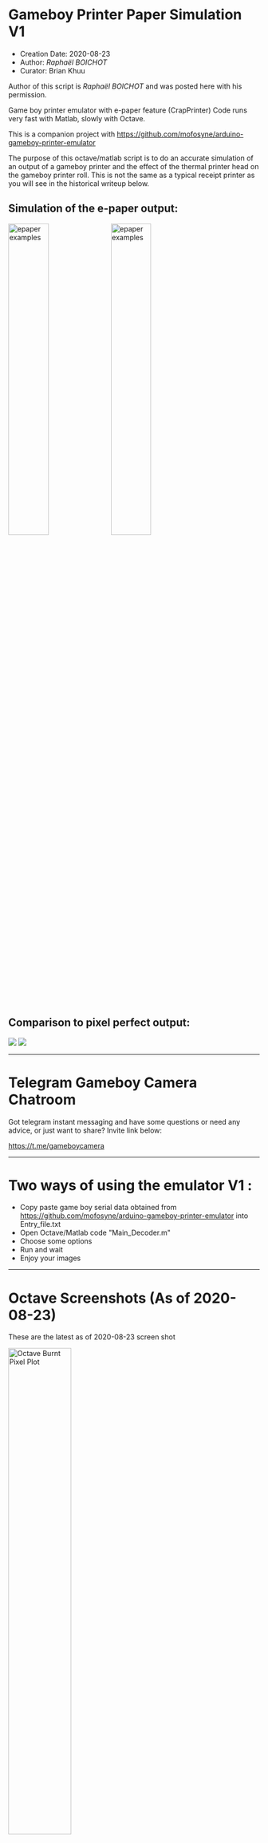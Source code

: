 # Gameboy Printer Paper Simulation V1

* Creation Date: 2020-08-23
* Author: *Raphaël BOICHOT*
* Curator: Brian Khuu

Author of this script is *Raphaël BOICHOT* and was posted here with his permission.

Game boy printer emulator with e-paper feature (CrapPrinter)
Code runs very fast with Matlab, slowly with Octave.

This is a companion project with https://github.com/mofosyne/arduino-gameboy-printer-emulator

The purpose of this octave/matlab script is to do an accurate simulation of an
 output of a gameboy printer and the effect of the thermal printer head on the
 gameboy printer roll. This is not the same as a typical receipt printer as you
 will see in the historical writeup below.

## Simulation of the e-paper output:

<img src="./images/2020-08-23/Game_Boy_Printer_e-paper_1.png" width="40%" height="40%" alt="epaper examples">
<img src="./images/2020-08-23/Game_Boy_Printer_e-paper_2.png" width="40%" height="40%" alt="epaper examples">

## Comparison to pixel perfect output:

![](./images/2020-08-23/Game_Boy_Pixel_perfect_1.png)
![](./images/2020-08-23/Game_Boy_Pixel_perfect_2.png)


--------------------------------------------------------------------------------

# Telegram Gameboy Camera Chatroom

Got telegram instant messaging and have some questions or need any advice, or just want to share? Invite link below:

https://t.me/gameboycamera


--------------------------------------------------------------------------------

# Two ways of using the emulator V1 :

- Copy paste game boy serial data obtained from https://github.com/mofosyne/arduino-gameboy-printer-emulator into Entry_file.txt
- Open Octave/Matlab code "Main_Decoder.m"
- Choose some options
- Run and wait
- Enjoy your images


--------------------------------------------------------------------------------

# Octave Screenshots (As of 2020-08-23)

These are the latest as of 2020-08-23 screen shot

<img src="./images/2020-08-23/octaveBurntPixelPlot.png" width="50%" height="50%" alt="Octave Burnt Pixel Plot">

<img src="./images/2020-08-23/octaveSimPixelDithering.png" width="50%" height="50%" alt="Octave Pixel Dithering">

<img src="./images/2020-08-23/octaveSimVsReal.png" width="50%" height="50%" alt="Octave Simulated Vs Real">

<img src="./images/2020-08-23/octaveSimVsRealZoomed.png" width="50%" height="50%" alt="Octave Simulated Vs Real Zoomed">


--------------------------------------------------------------------------------

# Historical background (As of 2020-08-16)

This conversation occurred in Gameboy Camera Club in discord, contact us for an invite link.

During discussion between *Raphaël BOICHOT* and *maxs - thatguywithagameboycamera*
Raphaël BOICHOT got an idea to simulate the paper output of the gameboy printer.

*herr_zatacke (@herr_gack)* and *Björn (@gameboycameramaniac)* and *crizzlycruz (@23kpixels)* was also in the
chatroom contributing to the discussion of this effort.

> Raphaël BOICHOT
> It gives me an idea : it should be possible to make an "after converter" that outputs images having the same soft aspect that printed paper, I mean the tone, noise, granularity and aliasing due to the printer head. Could somebody send me when possible a very high resolution scan of a printed image from GB camera with a real Game Boy printer, so that I can see what to do ? The idea is to make a real fake printed image.

> R.A.Helllord
> If anyone wants it: https://drive.google.com/file/d/1JRHAElErzPu5oDeHRIkm9hTtXbVukhd9/view?usp=sharing 276MB after compressing it as png, I'll be seeing if I can't get a sharper scan, though

> Raphaël BOICHOT
> It's enough information to try something now, Thanks.

With R.A.Helllord high resolution scan of a real gameboy printer output on good quality paper,
Raphaël BOICHOT obtained a zoomed in sample of the output as ground reference.

![](./images/2020-08-17/RAHelllord_real1.png)

![](./images/2020-08-17/RAHelllord_real2.png)

He also compared with a typical cash receipt

![](./images/2020-08-17/cashTicketExample.png)

From here, Raphaël BOICHOT started work on this project. From the sample of a real printer output, he did a simulation of a single speckle.

![](./images/2020-08-17/octaveSpeckleSim.png)

This allowed him to generate this dot ![](./images/2020-08-17/dot_small.png) and then starting with an original perfect rendering of a gameboy printer output... he carefully crappified it to match the original output in reality.

### Original Image

![](./images/2020-08-17/originalImage.png)

### Attempt 1: First Attempt

![](./images/2020-08-17/attempt1.png)

### Attempt 2: Less Error

![](./images/2020-08-17/attempt2_lesserror.png)

### Attempt 3: Less Pixel Masking

![](./images/2020-08-17/attempt3_lesspixelmask.png)

### Attempt 4: Hard To Be Crap Like Reality

> It hard to be crap like reality ~ Raphaël BOICHOT

![](./images/2020-08-17/attempt4_hardToBeCrapLikeReality.png)

### Attempt 5: Link

![](./images/2020-08-17/attempt5_link.png)

### Attempt 6: Squid

![](./images/2020-08-17/attempt6_squid.png)

# Gameboy Printer Paper Simulation V2

* Creation Date: 2020-09-10
* Author: *Raphaël BOICHOT*

After considering many comparisons between the code V1 and real prints obtained with a recently bought Pocket Printer, I was still not satisfied by the result. The difficulty is that the printer adds noise to the image at different length scales, what is particularly difficult to render with a fast code. So my new idea was to sample a collection of representative pixels of the different grayscales on a good quality scan of isolated pixels printed with my printer.

Typically, there is no image available to print in Game Boy library that presents perfectly isolated pixels. My idea was to create a test case with my brand new SD Game Boy printer code :

https://github.com/Raphael-Boichot/The-Arduino-SD-Game-Boy-Printer

So I created this test image with isolated pixels of the three different grayscales (white is just ignored) :
![](./images/2020-09-10/Image_test.png)

Then I scanned a printing of this image at 3600 dpi (sufficient to see the details of pixels, each pixel beeing approx. 20x20 pixels on the scan) :
![](./images/2020-09-10/Image_test_printed.png)

And I sampled manually a collection of 50 pixels of each level of grayscale (very boring task but quite rewarding at the end) : 
![](./images/2020-09-10/Pixel_sample_3600dpi.png)

Then the Octave code just reads a pixel on a pixel perfect image to get its color, picks a random pixel among the 50 of its own "color" and draws it on a new file with some overlapping. 50 pixels of each color is not much, but a pixel is a simple matrix of value. In consequence, to increase randomness each pixel itself is flipped or rotated randomly so that more than 200 different pixels can be generated out of just 50 for each color. Finally, the real printing paper presents fibres that create vertical streaks of "ink" (thermal paper has no ink but you see the idea). So the code randomly decreases the intensity of printing along some streaks of limited length chosen randomly. Of course the code in its present form can be improved, but the result is enough for my poor visual acuity.

I choose to make a test case with a Chip Chip printed from Super Mario Deluxe :
# The pixel perfect test case :
![](./images/2020-09-10/Chip_chip.png)

I then scanned this printing at 3600 dpi (after some contrast enhancement, the printings appear in fact greenish)
# A scan of printed image on a real Game Boy Printer :
![](./images/2020-09-10/Printed.png)

Then I ran Octave with the pixel perfect image and here the result : 
# The e-paper image obtained with Octave :
![](./images/2020-09-10/Direct_e-paper.png)

# Two ways of using the emulator V2 :

- Copy paste game boy serial data obtained from https://github.com/mofosyne/arduino-gameboy-printer-emulator into Entry_file.txt
- Open Octave/Matlab code "Main_Decoder.m"
- Choose some options
- Run and wait
- Enjoy your images

OR

- Choose a pixel perfect image 4 shades of gray from any Game Boy Game using the printer (or any other source)
- Open Octave/Matlab code "Game_Boy_crap_me_directly.m"
- Change the name of the image file to convert
- Run and wait
- Enjoy your 16 millions color 2564x2308 new image

# The e-paper squid test :
![](./images/2020-09-10/Squid_e-paper.png)

# Some known relaxing scene in all it's pixel glory to end :
![](./images/2020-09-10/Z1_e-paper.png)

# Gameboy Printer Paper Simulation V3

* Creation Date: 2021-06-09
* Author: *Raphaël BOICHOT*

V3 is just a reboot made fron scratch to follow V3 of the Game Boy Printer emulator, nothing change compared to V2 for user, enjoy it !
I have removed the possibility to directly transform an image into e-paper as it was source of bugs. Now everything passes through entry text file.
